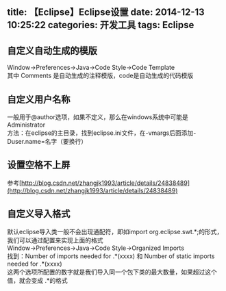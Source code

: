 title: 【Eclipse】Eclipse设置
date: 2014-12-13 10:25:22
categories: 开发工具
tags: Eclipse
---
## 自定义自动生成的模版 #
Window->Preferences->Java->Code Style->Code Template   
其中 Comments 是自动生成的注释模版，code是自动生成的代码模版

## 自定义用户名称
一般用于@author选项，如果不定义，那么在windows系统中可能是 Administrator  
方法：在eclipse的主目录，找到eclipse.ini文件，在-vmargs后面添加-Duser.name=名字（要换行）

## 设置空格不上屏
参考[http://blog.csdn.net/zhangjk1993/article/details/24838489](http://blog.csdn.net/zhangjk1993/article/details/24838489)

## 自定义导入格式
默认eclipse导入类一般不会出现通配符，即如import org.eclipse.swt.\*;的形式，我们可以通过配置来实现上面的格式  
Window->Preferences->Java->Code Style->Organized Imports  
找到：Number of imports needed for .\*(xxxx) 和 Number of static imports needed for .\*(xxxx)  
这两个选项所配置的数字就是我们导入同一个包下类的最大数量，如果超过这个值，就会变成 .\*的格式

